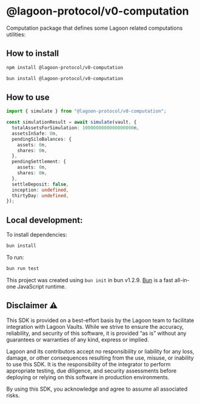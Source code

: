 # @lagoon-protocol/v0-computation

Computation package that defines some Lagoon related computations utilities:

## How to install

```bash
npm install @lagoon-protocol/v0-computation
```

```bash
bun install @lagoon-protocol/v0-computation
```

## How to use

```typescript
import { simulate } from "@lagoon-protocol/v0-computation";

const simulationResult = await simulate(vault, {
  totalAssetsForSimulation: 1000000000000000000n,
  assetsInSafe: 0n,
  pendingSiloBalances: {
    assets: 0n,
    shares: 0n,
  },
  pendingSettlement: {
    assets: 0n,
    shares: 0n,
  },
  settleDeposit: false,
  inception: undefined,
  thirtyDay: undefined,
});
```

## Local development:

To install dependencies:

```bash
bun install
```

To run:

```bash
bun run test
```

This project was created using `bun init` in bun v1.2.9. [Bun](https://bun.sh) is a fast all-in-one JavaScript runtime.

## Disclaimer ⚠️

This SDK is provided on a best-effort basis by the Lagoon team to facilitate integration with Lagoon Vaults. While we strive to ensure the accuracy, reliability, and security of this software, it is provided “as is” without any guarantees or warranties of any kind, express or implied.

Lagoon and its contributors accept no responsibility or liability for any loss, damage, or other consequences resulting from the use, misuse, or inability to use this SDK. It is the responsibility of the integrator to perform appropriate testing, due diligence, and security assessments before deploying or relying on this software in production environments.

By using this SDK, you acknowledge and agree to assume all associated risks.
